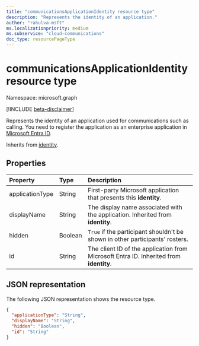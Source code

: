 ```yaml
--- 
title: "communicationsApplicationIdentity resource type"
description: "Represents the identity of an application."
author: "rahulva-msft"
ms.localizationpriority: medium
ms.subservice: "cloud-communications"
doc_type: resourcePageType
---
```


# communicationsApplicationIdentity resource type

Namespace: microsoft.graph

[!INCLUDE [beta-disclaimer](../../includes/beta-disclaimer.md)]

Represents the identity of an application used for communications such as calling. You need to register the application as an enterprise application in [Microsoft Entra ID](/azure/active-directory/).

Inherits from [identity](identity.md).

## Properties

| Property                       | Type                        | Description                    |
| :----------------------------- | :---------------------------| :------------------------------|
| applicationType | String | First-party Microsoft application that presents this **identity**. |
| displayName | String | The display name associated with the application. Inherited from **identity**. |
| hidden | Boolean | `True` if the participant shouldn't be shown in other participants' rosters. |
| id | String | The client ID of the application from Microsoft Entra ID. Inherited from **identity**. |

## JSON representation

The following JSON representation shows the resource type.

<!-- {
  "blockType": "resource",
  "@odata.type": "microsoft.graph.communicationsApplicationIdentity",
  "optionalProperties": [
    "displayName",
    "applicationType",
    "hidden"
  ],
} -->
```json
{
  "applicationType": "String",
  "displayName": "String",
  "hidden": "Boolean",
  "id": "String"
}
```
